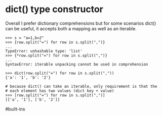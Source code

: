 # dict() type constructor

Overall I prefer dictionary comprehensions but for some scenarios dict() can be useful, it accepts both a mapping as well as an iterable.

```
>>> s = "a=1,b=2"
>>> {row.split("=") for row in s.split(",")}
...
TypeError: unhashable type: 'list'
>>> {*row.split("=") for row in s.split(",")}
...
SyntaxError: iterable unpacking cannot be used in comprehension

>>> dict(row.split("=") for row in s.split(","))
{'a': '1', 'b': '2'}

# because dict() can take an iterable, only requirement is that the
# each element has two values (dict key + value)
>>> [row.split("=") for row in s.split(",")]
[['a', '1'], ['b', '2']]
```

#built-ins
